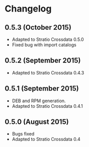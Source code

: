# Changelog

## 0.5.3 (October 2015)

* Adapted to Stratio Crossdata 0.5.0
* Fixed bug with import catalogs

## 0.5.2 (September 2015)

* Adapted to Stratio Crossdata 0.4.3

## 0.5.1 (September 2015)

* DEB and RPM generation.
* Adapted to Stratio Crossdata 0.4.1


## 0.5.0 (August 2015)

* Bugs fixed
* Adapted to Stratio Crossdata 0.4


